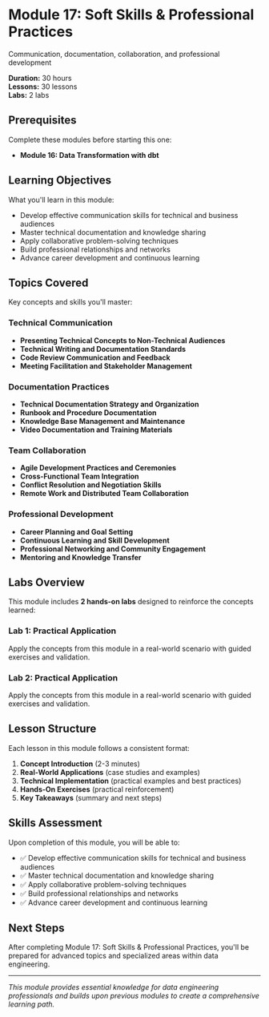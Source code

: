 # Module 17: Soft Skills & Professional Practices

Communication, documentation, collaboration, and professional development

**Duration:** 30 hours  
**Lessons:** 30 lessons  
**Labs:** 2 labs

## Prerequisites

Complete these modules before starting this one:

- **Module 16: Data Transformation with dbt**

## Learning Objectives

What you'll learn in this module:

- Develop effective communication skills for technical and business audiences
- Master technical documentation and knowledge sharing
- Apply collaborative problem-solving techniques
- Build professional relationships and networks
- Advance career development and continuous learning

## Topics Covered

Key concepts and skills you'll master:

### Technical Communication
- **Presenting Technical Concepts to Non-Technical Audiences**
- **Technical Writing and Documentation Standards**
- **Code Review Communication and Feedback**
- **Meeting Facilitation and Stakeholder Management**

### Documentation Practices
- **Technical Documentation Strategy and Organization**
- **Runbook and Procedure Documentation**
- **Knowledge Base Management and Maintenance**
- **Video Documentation and Training Materials**

### Team Collaboration
- **Agile Development Practices and Ceremonies**
- **Cross-Functional Team Integration**
- **Conflict Resolution and Negotiation Skills**
- **Remote Work and Distributed Team Collaboration**

### Professional Development
- **Career Planning and Goal Setting**
- **Continuous Learning and Skill Development**
- **Professional Networking and Community Engagement**
- **Mentoring and Knowledge Transfer**



## Labs Overview

This module includes **2 hands-on labs** designed to reinforce the concepts learned:

### Lab 1: Practical Application
Apply the concepts from this module in a real-world scenario with guided exercises and validation.

### Lab 2: Practical Application
Apply the concepts from this module in a real-world scenario with guided exercises and validation.



## Lesson Structure

Each lesson in this module follows a consistent format:

1. **Concept Introduction** (2-3 minutes)
2. **Real-World Applications** (case studies and examples)
3. **Technical Implementation** (practical examples and best practices)
4. **Hands-On Exercises** (practical reinforcement)
5. **Key Takeaways** (summary and next steps)

## Skills Assessment

Upon completion of this module, you will be able to:

- ✅ Develop effective communication skills for technical and business audiences
- ✅ Master technical documentation and knowledge sharing
- ✅ Apply collaborative problem-solving techniques
- ✅ Build professional relationships and networks
- ✅ Advance career development and continuous learning

## Next Steps

After completing Module 17: Soft Skills & Professional Practices, you'll be prepared for advanced topics and specialized areas within data engineering.

---

*This module provides essential knowledge for data engineering professionals and builds upon previous modules to create a comprehensive learning path.*